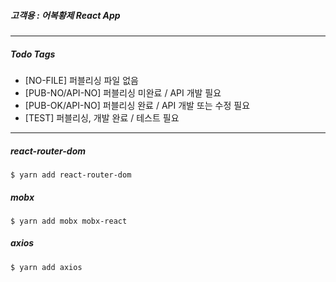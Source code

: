 ##### 고객용 : 어복황제 React App

---
##### Todo Tags

- [NO-FILE] 퍼블리싱 파일 없음
- [PUB-NO/API-NO] 퍼블리싱 미완료 / API 개발 필요
- [PUB-OK/API-NO] 퍼블리싱 완료 / API 개발 또는 수정 필요
- [TEST] 퍼블리싱, 개발 완료 / 테스트 필요

---

##### react-router-dom
```
$ yarn add react-router-dom
```
##### mobx
```
$ yarn add mobx mobx-react
```
##### axios
```
$ yarn add axios
```
